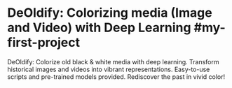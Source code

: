 # DeOldify: Colorizing media (Image and Video) with Deep Learning #my-first-project
DeOldify: Colorize old black & white media with deep learning. Transform historical images and videos into vibrant representations. Easy-to-use scripts and pre-trained models provided. Rediscover the past in vivid color!
